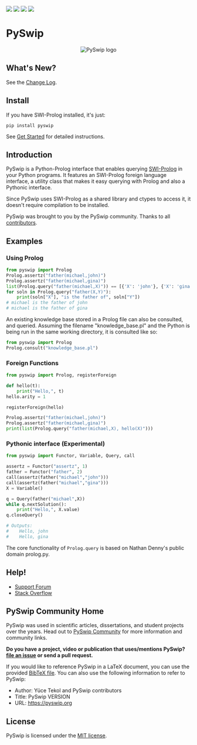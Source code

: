 <a href="https://pypi.python.org/pypi/pyswip"><img src="https://img.shields.io/pypi/v/pyswip.svg?maxAge=2592&updated=2"></a>
<img src="https://img.shields.io/github/actions/workflow/status/yuce/pyswip/tests.yaml">
<a href="https://coveralls.io/github/yuce/pyswip"><img src="https://coveralls.io/repos/github/yuce/pyswip/badge.svg?branch=master"></a>
<a href="https://pyswip.readthedocs.io/en/latest/"><img src="https://readthedocs.org/projects/pyswip/badge/?version=latest"></a>


# PySwip

<div align="center">
    <img src="https://pyswip.org/images/pyswip_logo_sm_256colors.gif" alt="PySwip logo">
</div>

## What's New?

See the [Change Log](https://pyswip.org/change-log.html).

## Install

If you have SWI-Prolog installed, it's just:
```
pip install pyswip
```

See [Get Started](https://pyswip.org/get-started.html) for detailed instructions.

## Introduction

PySwip is a Python-Prolog interface that enables querying [SWI-Prolog](https://www.swi-prolog.org) in your Python programs.
It features an SWI-Prolog foreign language interface, a utility class that makes it easy querying with Prolog and also a Pythonic interface.

Since PySwip uses SWI-Prolog as a shared library and ctypes to access it, it doesn't require compilation to be installed.

PySwip was brought to you by the PySwip community.
Thanks to all [contributors](CONTRIBUTORS.txt).

## Examples

### Using Prolog

```python
from pyswip import Prolog
Prolog.assertz("father(michael,john)")
Prolog.assertz("father(michael,gina)")
list(Prolog.query("father(michael,X)")) == [{'X': 'john'}, {'X': 'gina'}]
for soln in Prolog.query("father(X,Y)"):
    print(soln["X"], "is the father of", soln["Y"])
# michael is the father of john
# michael is the father of gina
```

An existing knowledge base stored in a Prolog file can also be consulted, and queried.
Assuming the filename "knowledge_base.pl" and the Python is being run in the same working directory, it is consulted like so:

```python
from pyswip import Prolog
Prolog.consult("knowledge_base.pl")
```

### Foreign Functions

```python
from pyswip import Prolog, registerForeign

def hello(t):
    print("Hello,", t)
hello.arity = 1

registerForeign(hello)

Prolog.assertz("father(michael,john)")
Prolog.assertz("father(michael,gina)")
print(list(Prolog.query("father(michael,X), hello(X)")))
```

### Pythonic interface (Experimental)

```python
from pyswip import Functor, Variable, Query, call

assertz = Functor("assertz", 1)
father = Functor("father", 2)
call(assertz(father("michael","john")))
call(assertz(father("michael","gina")))
X = Variable()

q = Query(father("michael",X))
while q.nextSolution():
    print("Hello,", X.value)
q.closeQuery()

# Outputs:
#    Hello, john
#    Hello, gina
```

The core functionality of `Prolog.query` is based on Nathan Denny's public domain prolog.py.

## Help!

* [Support Forum](https://groups.google.com/forum/#!forum/pyswip)
* [Stack Overflow](https://stackoverflow.com/search?q=pyswip)

## PySwip Community Home

PySwip was used in scientific articles, dissertations, and student projects over the years.
Head out to [PySwip Community](https://pyswip.org/community.html) for more information and community links.

**Do you have a project, video or publication that uses/mentions PySwip?**
**[file an issue](https://github.com/yuce/pyswip/issues/new?title=Powered%20by%20PySwip) or send a pull request.**

If you would like to reference PySwip in a LaTeX document, you can use the provided [BibTeX file](https://pyswip.org/pyswip.bibtex).
You can also use the following information to refer to PySwip:
* Author: Yüce Tekol and PySwip contributors
* Title: PySwip VERSION
* URL: https://pyswip.org

## License

PySwip is licensed under the [MIT license](LICENSE).
